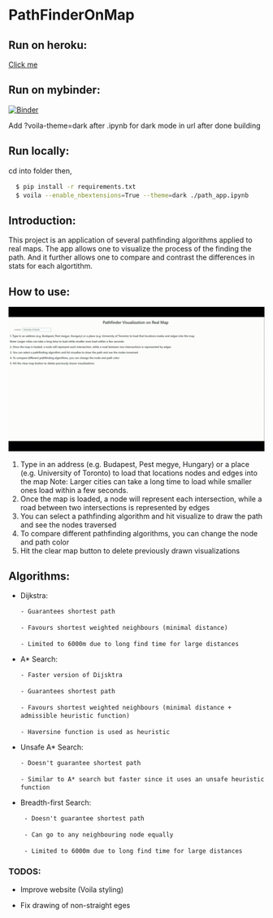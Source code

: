 # PathFinderOnMap

## Run on heroku:

[Click me](https://mappingpath.herokuapp.com/)

## Run on mybinder: 

[![Binder](https://mybinder.org/badge_logo.svg)](https://mybinder.org/v2/gh/SyedTahaA/PathFinderOnMap/mainurlpath=voila%2Frender%2Fpath_app.ipynb)

Add ?voila-theme=dark after .ipynb for dark mode in url after done building

## Run locally:

cd into folder then,

```bash
  $ pip install -r requirements.txt
  $ voila --enable_nbextensions=True --theme=dark ./path_app.ipynb
```

## Introduction:

This project is an application of several pathfinding algorithms applied to real maps. The app allows one to visualize the process of the finding the path. And it further allows one to compare and contrast the differences in stats for each algortithm.

## How to use:

![Gif](https://github.com/SyedTahaA/PathFinderOnMap/blob/main/images/pathfinding.gif "Gif of using app")

  1. Type in an address (e.g. Budapest, Pest megye, Hungary) or a place (e.g. University of Toronto) to load that locations nodes and edges into the map
         Note: Larger cities can take a long time to load while smaller ones load within a few seconds.
  2. Once the map is loaded, a node will represent each intersection, while a road between two intersections is represented by edges
  3. You can select a pathfinding algorithm and hit visualize to draw the path and see the nodes traversed
  4. To compare different pathfinding algorithms, you can change the node and path color
  5. Hit the clear map button to delete previously drawn visualizations

## Algorithms:

  - Dijkstra:

        - Guarantees shortest path

        - Favours shortest weighted neighbours (minimal distance)

        - Limited to 6000m due to long find time for large distances

  - A* Search:

        - Faster version of Dijsktra

        - Guarantees shortest path

        - Favours shortest weighted neighbours (minimal distance + admissible heuristic function)

        - Haversine function is used as heuristic

  - Unsafe A* Search:

        - Doesn't guarantee shortest path

        - Similar to A* search but faster since it uses an unsafe heuristic function

  - Breadth-first Search:

         - Doesn't guarantee shortest path
         
         - Can go to any neighbouring node equally

         - Limited to 6000m due to long find time for large distances

### TODOS:

  - Improve website (Voila styling)

  - Fix drawing of non-straight eges

  

